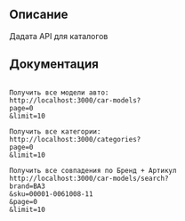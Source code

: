 
## Описание

Дадата API для каталогов

## Документация

```

Получить все модели авто:
http://localhost:3000/car-models?
page=0
&limit=10

Получить все категории:
http://localhost:3000/categories?
page=0
&limit=10

Получить все совпадения по Бренд + Артикул
http://localhost:3000/car-models/search?
brand=ВАЗ
&sku=00001-0061008-11
&page=0
&limit=10


```
